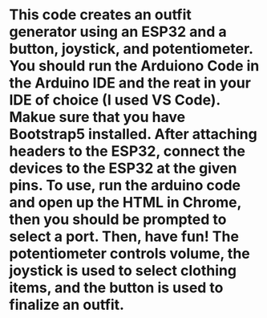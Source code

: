 # This code creates an outfit generator using an ESP32 and a button, joystick, and potentiometer. You should run the Arduiono Code in the Arduino IDE and the reat in your IDE of choice (I used VS Code). Makue sure that you have Bootstrap5 installed. After attaching headers to the ESP32, connect the devices to the ESP32 at the given pins. To use, run the arduino code and open up the HTML in Chrome, then you should be prompted to select a port. Then, have fun! The potentiometer controls volume, the joystick is used to select clothing items, and the button is used to finalize an outfit.  
